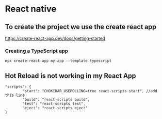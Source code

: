 # React native

## To create the project we use the create react app
<https://create-react-app.dev/docs/getting-started>
### Creating a TypeScript app
```
npx create-react-app my-app --template typescript
``` 

## Hot Reload is not working in my React App

```
"scripts": {
        "start": "CHOKIDAR_USEPOLLING=true react-scripts start", //add this line
        "build": "react-scripts build",
        "test": "react-scripts test",
        "eject": "react-scripts eject"
}
```